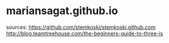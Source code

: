 # mariansagat.github.io

sources:
https://github.com/stemkoski/stemkoski.github.com
http://blog.teamtreehouse.com/the-beginners-guide-to-three-js

